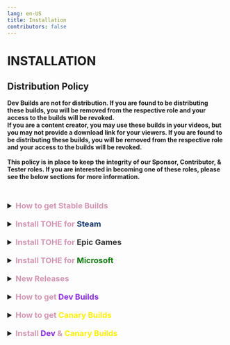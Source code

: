 ```yaml
---
lang: en-US
title: Installation
contributors: false
---
```


# INSTALLATION


## Distribution Policy

<b>Dev Builds are not for distribution. If you are found to be distributing these builds, you will be removed from the respective role and your access to the builds will be revoked. <br>
If you are a content creator, you may use these builds in your videos, but you may not provide a download link for your viewers. If you are found to be distributing these builds, you will be removed from the respective role and your access to the builds will be revoked.<br><br>
This policy is in place to keep the integrity of our Sponsor, Contributor, & Tester roles. If you are interested in becoming one of these roles, please see the below sections for more information.</b><br><br><br>

<font size=4em>
<details>
<summary><b><font color=#d395b4>How to get Stable Builds</font></b></summary>

* Visit `#mod-release` in the [TOH: Enhanced Discord](https://discord.gg/tohe), or go [here](https://github.com/0xDrMoe/TownofHost-Enhanced/releases) to download it directly from GitHub. 

Installation requires that you own a PC version of Among Us on Steam, Epic, or Itch. Unfortunately, The Microsoft Store version of Among Us will not work.
</details>
<br>
<details>
<summary><b><font color=#d395b4>Install TOHE for</font> <font color=#14356a>Steam</font></b></summary>

1. Download the latest full Release of TOHE in `#mod-release` or [here](https://github.com/0xDrMoe/TownofHost-Enhanced/releases). You only need the main zip such as "`TOHE.v1.0.0.zip`", not the source code files.

2. Once the download is complete, unzip it into a new empty folder like on desktop.

3. Locate your AmongUs install. For example, if you own the game on Steam, you can find this by right clicking on the game in your library, selecting "Manage", and finally selecting "Browse local files."<br>
![image](../images/SteamGetFolder.png)

4. Select all of the files in your Among Us installation and copy them to the folder that now has the files from the TOHE release. The folder should now look something like this:<br>
![image](../images/ResultFolder.png)

5. Within the TOHE folder, run `Among Us.exe`. The first time running it may take some time while the mod sets up its files. If you see a black screen, just wait a couple minutes. Once it finishes loading, you should get a popup with TOHE news. If you do not see anything about TOHE, double check that your files are all in the same folder.

6. `(Optional)` Right click your `Among Us.exe` and click '`Create shortcut`'. Move your new shortcut to wherever you can easily access it, such as your Desktop!
#### You have now installed Town of Host: Enhanced! All that remains is to start up a private lobby and customize your settings.
</details>
<br>
<details>
<summary><b><font color=#d395b4>Install TOHE for</font> <font color=#343434>Epic Games</font></b></summary>

1. Download the latest full Release of TOHE in `#mod-release` or [here](https://github.com/0xDrMoe/TownofHost-Enhanced/releases). You only need the main zip such as "`TOHE.v1.0.0.zip`", not the source code files.

2. Once the download is complete, unzip it into a new empty folder somewhere like on desktop.

3. Locate your AmongUs install. Find Among Us and click on the 3 dots `...` > click the folder icon button on the installation bar.<br>
![image](../images/EpicInstallation.png)

4. Select all of the files in your TOHE folder and copy them to the Among Us installation folder. The folder should now look something like this:<br>
![image](../images/EpicFiles.png)

5. Within the Among Us folder, run `EpicGamesStarter.exe` ([Download Here](https://github.com/whichtwix/EpicGamesStarter/releases/tag/1.0.2) & Follow instructions on page.) The first time running it may take some time while installing a prerequisite and the mod sets up its files. If you see a black screen or a console window, just wait a couple minutes. Once it finishes loading, you should get a popup with TOHE news. If you do not see anything about TOHE, double check that your files are all in the same folder.

6. Add the folder you put the mod and among us files in as a exclusion for any antivirus you have and windows defender.

7. `(Optional)` Right click your `EpicGamesStarter.exe` and click '`Create shortcut`'. Move your new shortcut to wherever you can easily access it, such as your Desktop!

#### You have now installed Town of Host: Enhanced! All that remains is to start up a private lobby and customize your settings.

> From: Twix
</details>
<br>
<details>
<summary><b><font color=#d395b4>Install TOHE for</font> <font color=#0e7a0d>Microsoft</font></b></summary>

1. Download the latest full Release of TOHE [here](https://github.com/0xDrMoe/TownofHost-Enhanced/releases). You only need the other zip such as "`TOHE.v1.0.0-MS.zip`", not the source code files.<br>
Note: the file should **always** contain "-MS" in its name. otherwise you're downloading a incompatible version.

2. Once the download is complete, unzip it into a new empty folder like on desktop.

3. Locate your AmongUs install. For example, if you own the game on Microsoft/Xbox, you need to go to Xbox app, then you can find this by right clicking on the game in your Library, selecting "Manage", then "Files", and finally selecting "Browse files".<br>
![image](../images/MSGetFolder.png)

4. Select all of the files in your TOHE folder and copy them to the Among Us installation folder. The folder should now look something like this:<br>
![image](../images/MSResultFolder.png)

5. Now go back to Xbox app, then launch the game like you would normally do.<br>
Note: For Xbox, theres no problem in launching the game with `Among Us.exe` at all.

#### You have now installed Town of Host: Enhanced! All that remains is to start up a private lobby and customize your settings.

> From: Pietro
</details>
<br>
<details>
<summary><b><font color=#d395b4>New Releases</font></b></summary>

Keep an eye on the [releases page](https://github.com/0xDrMoe/TownofHost-Enhanced/releases) for new stable releases. If a new version is released, all you'll usually need to do is repeat steps 1-2 above in either guide, unzipping into the same folder where you already have it installed, and letting it overwrite/replace the old files.<br>
If it says it requires a newer version of Among Us, repeat steps 3-5 as well after making sure your base game is up to date.<br>
In some cases, the <b>Latest</b>> TOHE Builds are Canary or Dev Builds. Follow the first step in the below guide to get Dev/Canary Builds. Stable builds will always be the latest, unless a Canary build has a higher version number, unless a Dev build has a higher version number than the Canary version.<br>
(Ex: 1.6.0 Stable -> 2.0.0 Dev 2 -> 2.0.0 Canary 1 -> 2.0.0 Stable)
</details>
<br>
<details>
<summary><b><font color=#d395b4>How to get</font> <font color=#8a2be2>Dev Builds</font></b></summary>

* Accessible by Contributors, Testers, and Sponsors that are at least Insider tier.<br>
`NOT FOR DISTRIBUTION`
- To become a <b>Contributor</b>, you need to help with coding in roles/addons/gamemodes/etc related to the mod.<br>
- To become a <b>Tester</b>, you must be an active content creator with your <b>TOHE videos</b> having 600+ views on average.<br>
- To become a <b>Sponsor</b>, you need to purchase a tier on our [Website](https://weareten.ca/TOHE/) (Insider tier for $5.00 grants Dev Build access).<br>

Visit `#dev-builds` in the [TOH: Enhanced Discord](https://discord.gg/tohe) once you have been accepted into one of the above roles, and download the latest dll!
</details>
<br>
<details>
<summary><b><font color=#d395b4>How to get</font> <font color=#ffef00>Canary Builds</font></b></summary>

* Visit `#canary-builds` in the [TOH: Enhanced Discord](https://discord.gg/tohe), and download the latest dll!
</details>
<br>
<details>
<summary><b><font color=#d395b4>Install</font> <font color=#8a2be2>Dev</font> <font color=#d395b4>&</font> <font color=#ffef00>Canary Builds</font></b></summary>

1. Download the latest dll in `#dev-builds` or `#canary-builds`.

2. Once the download is complete, move the dll into your `TOHE\BepInEx\plugins` folder. (TOHE will be whatever your Mod Folder is, if you renamed it, it will be that one)

3. Within the TOHE folder, run `Among Us.exe` for Steam, or `EpicGamesStartGame.cmd` for Epic Games. Once it finishes loading, you should get a popup with TOHE news. If you do not see anything about TOHE, double check that your files are all in the same folder, & that you launched from your modded folder.

4. `(Notice)` If there is a Hot-Fix of the Dev/Canary Build you don't have yet, download the Main Build rather than the Hot-Fix, and run it. You may download the Hot-Fix afterwards. (This is optional too, but if you run into issues this is suggested before making a ticket/using `#mod-help`)
#### You have successfully installed a Dev Build/Canary Build!
</details>
</font>